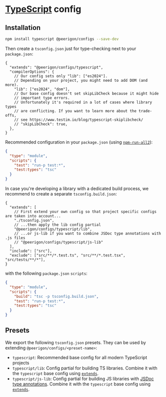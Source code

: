# [TypeScript](https://www.typescriptlang.org/) config

## Installation

```sh
npm install typescript @peerigon/configs --save-dev
```

Then create a `tsconfig.json` just for type-checking next to your `package.json`:

```jsonc
{
  "extends": "@peerigon/configs/typescript",
  "compilerOptions": {
    // Our config sets only "lib": ["es2024"].
    // Depending on your project, you might need to add DOM (and more).
    "lib": ["es2024", "dom"],
    // Our base config doesn't set skipLibCheck because it might hide
    // important type errors.
    // Unfortunately it's required in a lot of cases where library types
    // are conflicting. If you want to learn more about the trade-offs,
    // see https://www.testim.io/blog/typescript-skiplibcheck/
    // "skipLibCheck": true,
  },
}
```

Recommended configuration in your `package.json` (using [`npm-run-all2`](https://www.npmjs.com/package/npm-run-all2)):

```json
{
  "type": "module",
  "scripts": {
    "test": "run-p test:*",
    "test:types": "tsc"
  }
}
```

In case you're developing a library with a dedicated build process, we recommend to create a separate `tsconfig.build.json`:

```jsonc
{
  "extends": [
    // First extend your own config so that project specific configs are taken into account...
    "./tsconfig.json",
    // ...then apply the lib config partial
    "@peerigon/configs/typescript/lib",
    // ...or js-lib if you want to combine JSDoc type annotations with .js files
    // "@peerigon/configs/typescript/js-lib"
  ],
  "include": ["src"],
  "exclude": ["src/**/*.test.ts", "src/**/*.test.tsx", "src/tests/**/*"],
}
```

with the following `package.json` `scripts`:

```json
{
  "type": "module",
  "scripts": {
    "build": "tsc -p tsconfig.build.json",
    "test": "run-p test:*",
    "test:types": "tsc"
  }
}
```

## Presets

We export the following `tsconfig.json` presets. They can be used by extending `@peerigon/configs/<preset-name>`:

- `typescript`: Recommended base config for all modern TypeScript projects
- `typescript/lib`: Config partial for building TS libraries. Combine it with the `typescript` base config using [`extends`](https://www.typescriptlang.org/tsconfig/#extends).
- `typescript/js-lib`: Config partial for building JS libraries with [JSDoc type annotations](https://www.typescriptlang.org/docs/handbook/jsdoc-supported-types.html). Combine it with the `typescript` base config using [`extends`](https://www.typescriptlang.org/tsconfig/#extends).
